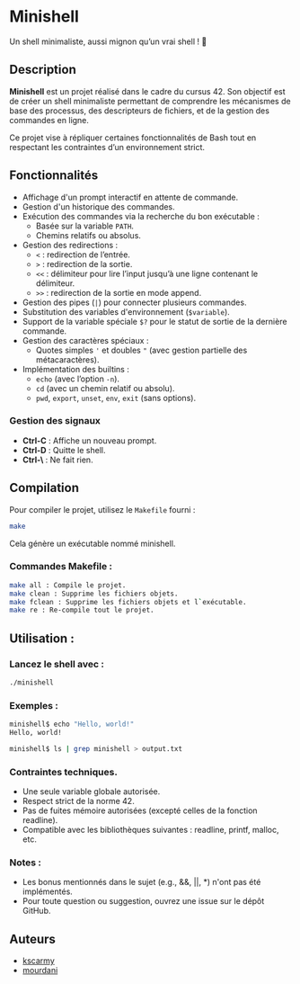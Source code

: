 # Minishell

Un shell minimaliste, aussi mignon qu’un vrai shell ! 🚀

## Description

**Minishell** est un projet réalisé dans le cadre du cursus 42. Son objectif est de créer un shell minimaliste permettant de comprendre les mécanismes de base des processus, des descripteurs de fichiers, et de la gestion des commandes en ligne.

Ce projet vise à répliquer certaines fonctionnalités de Bash tout en respectant les contraintes d’un environnement strict.

## Fonctionnalités

- Affichage d'un prompt interactif en attente de commande.
- Gestion d'un historique des commandes.
- Exécution des commandes via la recherche du bon exécutable :
  - Basée sur la variable `PATH`.
  - Chemins relatifs ou absolus.
- Gestion des redirections :
  - `<` : redirection de l’entrée.
  - `>` : redirection de la sortie.
  - `<<` : délimiteur pour lire l’input jusqu’à une ligne contenant le délimiteur.
  - `>>` : redirection de la sortie en mode append.
- Gestion des pipes (`|`) pour connecter plusieurs commandes.
- Substitution des variables d'environnement (`$variable`).
- Support de la variable spéciale `$?` pour le statut de sortie de la dernière commande.
- Gestion des caractères spéciaux :
  - Quotes simples `'` et doubles `"` (avec gestion partielle des métacaractères).
- Implémentation des builtins :
  - `echo` (avec l’option `-n`).
  - `cd` (avec un chemin relatif ou absolu).
  - `pwd`, `export`, `unset`, `env`, `exit` (sans options).

### Gestion des signaux
- **Ctrl-C** : Affiche un nouveau prompt.
- **Ctrl-D** : Quitte le shell.
- **Ctrl-\\** : Ne fait rien.

## Compilation

Pour compiler le projet, utilisez le `Makefile` fourni :
```bash
make
```

Cela génère un exécutable nommé minishell.

### Commandes Makefile :
```bash
make all : Compile le projet.
make clean : Supprime les fichiers objets.
make fclean : Supprime les fichiers objets et l`exécutable.
make re : Re-compile tout le projet.
```

## Utilisation :
### Lancez le shell avec :
```bash
./minishell
```

### Exemples :

```bash
minishell$ echo "Hello, world!"
Hello, world!

minishell$ ls | grep minishell > output.txt
```


### Contraintes techniques.
- Une seule variable globale autorisée.
- Respect strict de la norme 42.
- Pas de fuites mémoire autorisées (excepté celles de la fonction readline).
- Compatible avec les bibliothèques suivantes : readline, printf, malloc, etc.

### Notes :

- Les bonus mentionnés dans le sujet (e.g., &&, ||, *) n'ont pas été implémentés.
- Pour toute question ou suggestion, ouvrez une issue sur le dépôt GitHub.


## Auteurs
- [kscarmy](https://github.com/kscarmy)
- [mourdani](https://github.com/mourdani)


